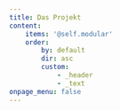 ```yaml
---
title: Das Projekt
content:
    items: '@self.modular'
    order:
        by: default
        dir: asc
        custom:
            - _header
            - _text
onpage_menu: false
---
```


